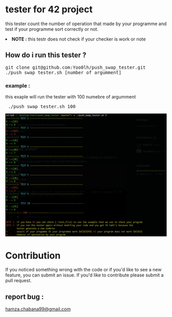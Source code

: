 # tester for 42 project 
this tester count the number of operation that made by your programme and test if your programme sort correctly or not.</br>
<li><strong>NOTE : </strong> this testr does not check if your checker is work or note</br>

## How do i run this tester ?
<pre>git clone git@github.com:Yoo0lh/push_swap_tester.git </br>./push_swap_tester.sh [number of argumment]
</pre>
### example :
this exaple will run the tester with 100 numebre of argumment
<pre> ./push_swap_tester.sh 100 </pre>
<img src="screen_shot.png">

# Contribution
If you noticed something wrong with the code or if you'd like to see a new feature, you can submit an issue. If you'd like to contribute please submit a pull request. 

## report bug : 
hamza.chabana99@gmail.com